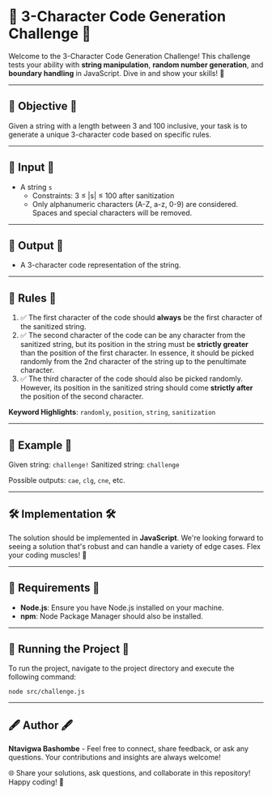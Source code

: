 # 🚀 3-Character Code Generation Challenge 🚀

Welcome to the 3-Character Code Generation Challenge! This challenge tests your ability with **string manipulation**, **random number generation**, and **boundary handling** in JavaScript. Dive in and show your skills! 🌟

---

## 🎯 Objective 🎯

Given a string with a length between 3 and 100 inclusive, your task is to generate a unique 3-character code based on specific rules.

---

## 📜 Input 📜

- A string `s` 
  - Constraints: 3 ≤ |s| ≤ 100 after sanitization
  - Only alphanumeric characters (A-Z, a-z, 0-9) are considered. Spaces and special characters will be removed.

---

## 🏁 Output 🏁

- A 3-character code representation of the string.

---

## 📏 Rules 📏

1. ✅ The first character of the code should **always** be the first character of the sanitized string.
2. ✅ The second character of the code can be any character from the sanitized string, but its position in the string must be **strictly greater** than the position of the first character. In essence, it should be picked randomly from the 2nd character of the string up to the penultimate character.
3. ✅ The third character of the code should also be picked randomly. However, its position in the sanitized string should come **strictly after** the position of the second character.

**Keyword Highlights**: `randomly`, `position`, `string`, `sanitization`

---

## 📖 Example 📖

Given string: `challenge!`
Sanitized string: `challenge`

Possible outputs: `cae`, `clg`, `cne`, etc.

---

## 🛠 Implementation 🛠

The solution should be implemented in **JavaScript**. We're looking forward to seeing a solution that's robust and can handle a variety of edge cases. Flex your coding muscles! 💪

---

## 🔧 Requirements 🔧

- **Node.js**: Ensure you have Node.js installed on your machine.
- **npm**: Node Package Manager should also be installed.

---

## 🚀 Running the Project 🚀

To run the project, navigate to the project directory and execute the following command:
```
node src/challenge.js
```

---

## 🖋 Author 🖋

**Ntavigwa Bashombe** - Feel free to connect, share feedback, or ask any questions. Your contributions and insights are always welcome!

🌐 Share your solutions, ask questions, and collaborate in this repository! Happy coding! 🚀
